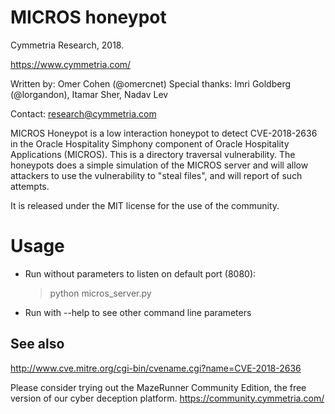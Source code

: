 # MICROS honeypot
Cymmetria Research, 2018.

https://www.cymmetria.com/

Written by: Omer Cohen (@omercnet)
Special thanks: Imri Goldberg (@lorgandon), Itamar Sher, Nadav Lev

Contact: research@cymmetria.com

MICROS Honeypot is a low interaction honeypot to detect CVE-2018-2636 in the Oracle Hospitality Simphony component of Oracle Hospitality Applications (MICROS). This is a directory traversal vulnerability. The honeypots does a simple simulation of the MICROS server and will allow attackers to use the vulnerability to "steal files", and will report of such attempts.

It is released under the MIT license for the use of the community.


# Usage

* Run without parameters to listen on default port (8080):

    > python micros_server.py

* Run with --help to see other command line parameters


See also
--------

http://www.cve.mitre.org/cgi-bin/cvename.cgi?name=CVE-2018-2636

Please consider trying out the MazeRunner Community Edition, the free version of our cyber deception platform.
https://community.cymmetria.com/
